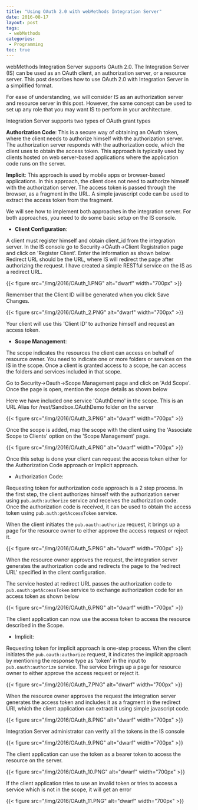 ```yaml
---
title: "Using OAuth 2.0 with webMethods Integration Server"
date: 2016-08-17
layout: post
tags:
 - webMethods
categories:
 - Programming 
toc: true
---
```


webMethods Integration Server supports OAuth 2.0. The Integration Server (IS) can be used as an OAuth client, an authorization server, or a resource server. This post describes how to use OAuth 2.0 with Integration Server in a simplified format.

For ease of understanding, we will consider IS as an authorization server and resource server in this post. However, the same concept can be used to set up any role that you may want IS to perform in your architecture.

Integration Server supports two types of OAuth grant types

**Authorization Code**:
This is a secure way of obtaining an OAuth token, where the client needs to authorize himself with the authorization server. The authorization server responds with the authorization code, which the client uses to obtain the access token. This approach is typically used by clients hosted on web server-based applications where the application code runs on the server. 

**Implicit**: 
This approach is used by mobile apps or browser-based applications. In this approach, the client does not need to authorize himself with the authorization server. The access token is passed through the browser, as a fragment in the URL. A simple javascript code can be used to extract the access token from the fragment. 

We will see how to implement both approaches in the integration server. For both approaches, you need to do some basic setup on the IS console.

- **Client Configuration**:

A client must register himself and obtain client_id from the integration server.  In the IS console go to Security->OAuth->Client Registration page and click on 'Register Client'. Enter the information as shown below.
Redirect URL should be the URL, where IS will redirect the page after authorizing the request. I have created a simple RESTful service on the IS as a redirect URL.


{{< figure src="/img/2016/OAuth_1.PNG" alt="dwarf" width="700px" >}}


Remember that the Client ID will be generated when you click Save Changes.

{{< figure src="/img/2016/OAuth_2.PNG" alt="dwarf" width="700px" >}}

Your client will use this 'Client ID' to authorize himself and request an access token.

- **Scope Management**:

The scope indicates the resources the client can access on behalf of resource owner. You need to indicate one or more folders or services on the IS in the scope. Once a client is granted access to a scope, he can access the folders and services included in that scope.

Go to Security->Oauth->Scope Management page and click on 'Add Scope'. Once the page is open, mention the scope details as shown below

Here we have included one service 'OAuthDemo' in the scope. This is an URL Alias for /rest/Sandbox.OAuthDemo folder on the server

{{< figure src="/img/2016/OAuth_3.PNG" alt="dwarf" width="700px" >}}



Once the scope is added, map the scope with the client using the 'Associate Scope to Clients' option on the 'Scope Management' page.

{{< figure src="/img/2016/OAuth_4.PNG" alt="dwarf" width="700px" >}}


Once this setup is done your client can request the access token either for the Authorization Code approach or Implicit approach.

- Authorization Code:

Requesting token for authorization code approach is a 2 step process. In the first step, the client authorizes himself with the authorization server using `pub.auth:authorize` service and receives the authorization code. Once the authorization code is received, it can be used to obtain the access token using `pub.auth:getAccessToken` service.


When the client initiates the `pub.oauth:authorize` request, it brings up a page for the resource owner to either approve the access request or reject it. 

{{< figure src="/img/2016/OAuth_5.PNG" alt="dwarf" width="700px" >}}

When the resource owner approves the request, the integration server generates the authorization code and redirects the page to the 'redirect URL' specified in the client configuration.  

The service hosted at redirect URL passes the authorization code to `pub.oauth:getAccessToken` service to exchange authorization code for an access token as shown below

{{< figure src="/img/2016/OAuth_6.PNG" alt="dwarf" width="700px" >}}

The client application can now use the access token to access the resource described in the Scope.

- Implicit:

Requesting token for implicit approach is one-step process. 
When the client initiates the `pub.oauth:authorize` request, it indicates the implicit approach by mentioning the response type as 'token' in the input to `pub.oauth:authorize` service. The service brings up a page for resource owner to either approve the access request or reject it.  

{{< figure src="/img/2016/OAuth_7.PNG" alt="dwarf" width="700px" >}}

When the resource owner approves the request the integration server generates the access token and includes it as a fragment in the redirect URI, which the client application can extract it using simple javascript code. 

{{< figure src="/img/2016/OAuth_8.PNG" alt="dwarf" width="700px" >}}
 
 Integration Server administrator can verify all the tokens in the IS console

{{< figure src="/img/2016/OAuth_9.PNG" alt="dwarf" width="700px" >}}


The client application can use the token as a bearer token to access the resource on the server. 

{{< figure src="/img/2016/OAuth_10.PNG" alt="dwarf" width="700px" >}}


If the client application tries to use an invalid token or tries to access a service which is not in the scope, it will get an error

{{< figure src="/img/2016/OAuth_11.PNG" alt="dwarf" width="700px" >}}






